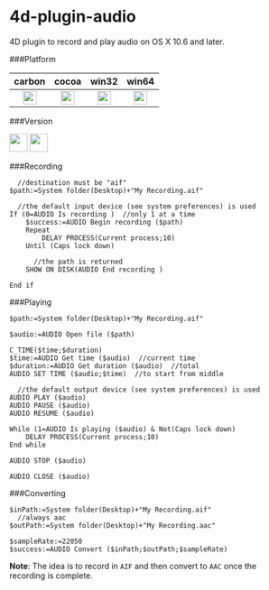 4d-plugin-audio
===============

4D plugin to record and play audio on OS X 10.6 and later.

###Platform

| carbon | cocoa | win32 | win64 |
|:------:|:-----:|:---------:|:---------:|
|<img src="https://cloud.githubusercontent.com/assets/1725068/22371562/1b091f0a-e4db-11e6-8458-8653954a7cce.png" width="24" height="24" />|<img src="https://cloud.githubusercontent.com/assets/1725068/22371562/1b091f0a-e4db-11e6-8458-8653954a7cce.png" width="24" height="24" />|<img src="https://cloud.githubusercontent.com/assets/1725068/22371562/1b091f0a-e4db-11e6-8458-8653954a7cce.png" width="24" height="24" />|<img src="https://cloud.githubusercontent.com/assets/1725068/22371562/1b091f0a-e4db-11e6-8458-8653954a7cce.png" width="24" height="24" />|

###Version

<img src="https://cloud.githubusercontent.com/assets/1725068/18940649/21945000-8645-11e6-86ed-4a0f800e5a73.png" width="32" height="32" /> <img src="https://cloud.githubusercontent.com/assets/1725068/18940648/2192ddba-8645-11e6-864d-6d5692d55717.png" width="32" height="32" />

###Recording

```
  //destination must be "aif"
$path:=System folder(Desktop)+"My Recording.aif"

  //the default input device (see system preferences) is used
If (0=AUDIO Is recording )  //only 1 at a time
	$success:=AUDIO Begin recording ($path)
	Repeat 
		DELAY PROCESS(Current process;10)
	Until (Caps lock down)
	
	  //the path is returned
	SHOW ON DISK(AUDIO End recording )
	
End if 
```

###Playing

```
$path:=System folder(Desktop)+"My Recording.aif"

$audio:=AUDIO Open file ($path)

C_TIME($time;$duration)
$time:=AUDIO Get time ($audio)  //current time
$duration:=AUDIO Get duration ($audio)  //total
AUDIO SET TIME ($audio;$time)  //to start from middle

  //the default output device (see system preferences) is used
AUDIO PLAY ($audio)
AUDIO PAUSE ($audio)
AUDIO RESUME ($audio)

While (1=AUDIO Is playing ($audio) & Not(Caps lock down)
	DELAY PROCESS(Current process;10)
End while 

AUDIO STOP ($audio)

AUDIO CLOSE ($audio)
```

###Converting

```
$inPath:=System folder(Desktop)+"My Recording.aif"
  //always aac
$outPath:=System folder(Desktop)+"My Recording.aac"

$sampleRate:=22050
$success:=AUDIO Convert ($inPath;$outPath;$sampleRate)
```

**Note**: The idea is to record in ``AIF`` and then convert to ``AAC`` once the recording is complete.
